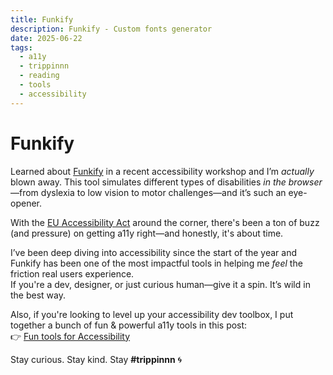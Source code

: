 ```yaml
---
title: Funkify
description: Funkify - Custom fonts generator
date: 2025-06-22
tags:
  - a11y
  - trippinnn
  - reading
  - tools
  - accessibility
---
```


# Funkify

Learned about [Funkify](https://www.funkify.org/) in a recent accessibility workshop and I’m *actually* blown away. This tool simulates different types of disabilities *in the browser*—from dyslexia to low vision to motor challenges—and it’s such an eye-opener.

With the [EU Accessibility Act](https://ec.europa.eu/social/main.jsp?catId=1202) around the corner, there's been a ton of buzz (and pressure) on getting a11y right—and honestly, it's about time.

I’ve been deep diving into accessibility since the start of the year and Funkify has been one of the most impactful tools in helping me *feel* the friction real users experience.  
If you're a dev, designer, or just curious human—give it a spin. It’s wild in the best way.

Also, if you're looking to level up your accessibility dev toolbox, I put together a bunch of fun & powerful a11y tools in this post:  
👉 [Fun tools for Accessibility](https://wtfe.dev/posts/a11y/fun-tools-with-accessibility/)

Stay curious. Stay kind. Stay **#trippinnn** 🌀

